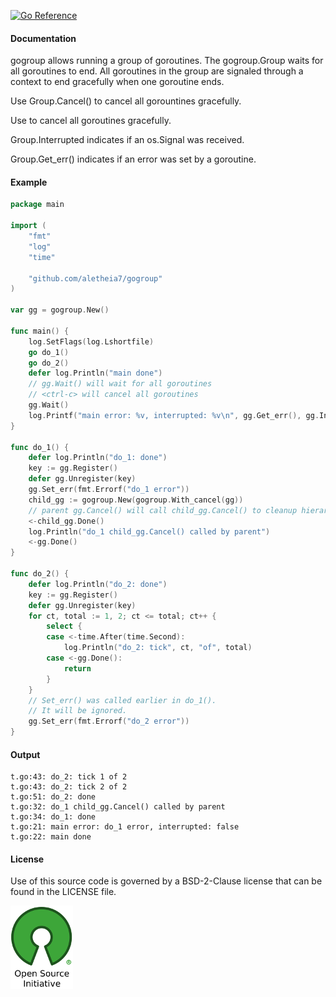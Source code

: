 [![Go Reference](https://pkg.go.dev/badge/github.com/aletheia7/gogroup.svg)](https://pkg.go.dev/github.com/aletheia7/gogroup)

#### Documentation

gogroup allows running a group of goroutines. The gogroup.Group waits for
all goroutines to end. All goroutines in the group are signaled through a
context to end gracefully when one goroutine ends.

Use Group.Cancel() to cancel all gorountines gracefully.

Use <ctrl-c> to cancel all goroutines gracefully.

Group.Interrupted indicates if an os.Signal was received.

Group.Get_err() indicates if an error was set by a goroutine.

#### Example

```go
package main

import (
	"fmt"
	"log"
	"time"

	"github.com/aletheia7/gogroup"
)

var gg = gogroup.New()

func main() {
	log.SetFlags(log.Lshortfile)
	go do_1()
	go do_2()
	defer log.Println("main done")
	// gg.Wait() will wait for all goroutines
	// <ctrl-c> will cancel all goroutines
	gg.Wait()
	log.Printf("main error: %v, interrupted: %v\n", gg.Get_err(), gg.Interrupted)
}

func do_1() {
	defer log.Println("do_1: done")
	key := gg.Register()
	defer gg.Unregister(key)
	gg.Set_err(fmt.Errorf("do_1 error"))
	child_gg := gogroup.New(gogroup.With_cancel(gg))
	// parent gg.Cancel() will call child_gg.Cancel() to cleanup hierarchy
	<-child_gg.Done()
	log.Println("do_1 child_gg.Cancel() called by parent")
	<-gg.Done()
}

func do_2() {
	defer log.Println("do_2: done")
	key := gg.Register()
	defer gg.Unregister(key)
	for ct, total := 1, 2; ct <= total; ct++ {
		select {
		case <-time.After(time.Second):
			log.Println("do_2: tick", ct, "of", total)
		case <-gg.Done():
			return
		}
	}
	// Set_err() was called earlier in do_1().
	// It will be ignored.
	gg.Set_err(fmt.Errorf("do_2 error"))
}
```
#### Output
```
t.go:43: do_2: tick 1 of 2
t.go:43: do_2: tick 2 of 2
t.go:51: do_2: done
t.go:32: do_1 child_gg.Cancel() called by parent
t.go:34: do_1: done
t.go:21: main error: do_1 error, interrupted: false
t.go:22: main done
```

#### License 

Use of this source code is governed by a BSD-2-Clause license that can be
found in the LICENSE file.

[![BSD-2-Clause License](img/osi_logo_100X133_90ppi_0.png)](https://opensource.org/)
